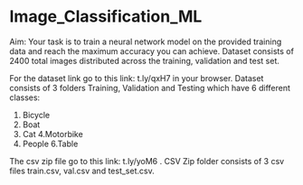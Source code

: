 # Image_Classification_ML
Aim: Your task is to train a neural network model on the provided training data and reach the maximum accuracy you can achieve. Dataset consists of 2400 total images distributed across the training, validation and test set.

For the dataset link go to this link: t.ly/qxH7 in your browser. Dataset consists of 3 folders Training, Validation and Testing which have 6 different classes:

   1. Bicycle
   2. Boat
   3. Cat
   4.Motorbike
   5. People
   6.Table

The csv zip file go to this link: t.ly/yoM6 . CSV Zip folder consists of 3 csv files train.csv, val.csv and test_set.csv.
